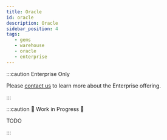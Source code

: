 ```yaml
---
title: Oracle
id: oracle
description: Oracle 
sidebar_position: 4
tags:
   - gems
   - warehouse
   - oracle
   - enterprise
---
```

:::caution Enterprise Only

Please [contact us](https://www.prophecy.io/request-a-demo) to learn more about the Enterprise offering.

:::


:::caution 🚧 Work in Progress 🚧

TODO

:::

